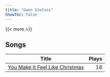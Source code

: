 ```yaml
---
title: "Gwen Stefani"
ShowToc: false
---
```


{{< more >}}

## Songs
Title | Plays 
----- | -----: 
[You Make It Feel Like Christmas](/songs/you-make-it-feel-like-christmas) | 18

